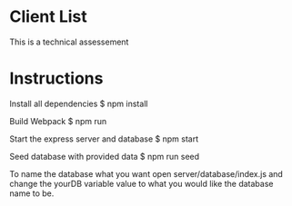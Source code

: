# Client List

This is a technical assessement

# Instructions

Install all dependencies
$ npm install

Build Webpack
$ npm run

Start the express server and database
$ npm start

Seed database with provided data
$ npm run seed

To name the database what you want open server/database/index.js and change the yourDB variable value to what you would like the database name to be.
